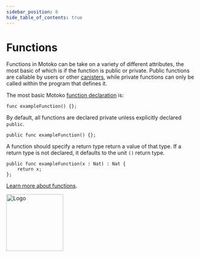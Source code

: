 ```yaml
---
sidebar_position: 8
hide_table_of_contents: true
---
```


# Functions

Functions in Motoko can be take on a variety of different attributes, the most basic of which is if the function is public or private. Public functions are callable by users or other [canisters](https://internetcomputer.org/docs/building-apps/essentials/canisters), while private functions can only be called within the program that defines it.

The most basic Motoko [function declaration](https://internetcomputer.org/docs/motoko/fundamentals/declarations/function-declarations) is:

```motoko
func exampleFunction() {};
```

By default, all functions are declared private unless explicitly declared `public`.

```motoko no-repl
public func exampleFunction() {};
```

A function should specify a return type return a value of that type. If a return type is not declared, it defaults to the unit `()` return type.

```motoko no-repl
public func exampleFunction(x : Nat) : Nat {
    return x;
};
```

[Learn more about functions](https://internetcomputer.org/docs/motoko/fundamentals/types/functions).

<img src="https://cdn-assets-eu.frontify.com/s3/frontify-enterprise-files-eu/eyJwYXRoIjoiZGZpbml0eVwvYWNjb3VudHNcLzAxXC80MDAwMzA0XC9wcm9qZWN0c1wvNFwvYXNzZXRzXC8zOFwvMTc2XC9jZGYwZTJlOTEyNDFlYzAzZTQ1YTVhZTc4OGQ0ZDk0MS0xNjA1MjIyMzU4LnBuZyJ9:dfinity:9Q2_9PEsbPqdJNAQ08DAwqOenwIo7A8_tCN4PSSWkAM?width=2400" alt="Logo" width="150" height="150" />